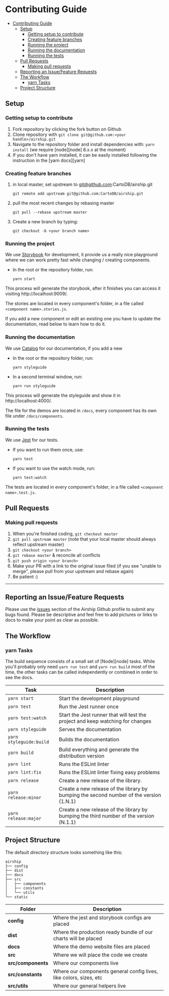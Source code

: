# Contributing Guide

<!-- TOC -->

- [Contributing Guide](#contributing-guide)
    - [Setup](#setup)
        - [Getting setup to contribute](#getting-setup-to-contribute)
        - [Creating feature branches](#creating-feature-branches)
        - [Running the project](#running-the-project)
        - [Running the documentation](#running-the-documentation)
        - [Running the tests](#running-the-tests)
    - [Pull Requests](#pull-requests)
        - [Making pull requests](#making-pull-requests)
    - [Reporting an Issue/Feature Requests](#reporting-an-issuefeature-requests)
    - [The Workflow](#the-workflow)
        - [yarn Tasks](#yarn-tasks)
    - [Project Structure](#project-structure)

<!-- /TOC -->

## Setup

### Getting setup to contribute

1. Fork repository by clicking the fork button on Github
2. Clone repository with `git clone git@github.com:<your handle>/airship.git`
3. Navigate to the repository folder and install dependencies with: `yarn install` (we require [node][node] 8.x.x at the moment)
4. If you don't have yarn installed, it can be easily installed following the instruction in the [yarn docs][yarn]


### Creating feature branches

1. in local master, set upstream to git@github.com:CartoDB/airship.git

    `git remote add upstream git@github.com:CartoDB/airship.git`

2. pull the most recent changes by rebasing master

    `git pull --rebase upstream master`

3. Create a new branch by typing:

     `git checkout -b <your branch name>`


### Running the project

We use [Storybook](https://storybook.js.org/) for development, it provide us a really nice playground where we can work pretty fast while changing / creating components.

 + In the root or the repository folder, run:

    `yarn start`

This process will generate the storybook, after it finishes you can access it visiting http://localhost:9009/.

The stories are located in every component's folder, in a file called `<component name>.stories.js`.

If you add a new component or edit an existing one you have to update the documentation, read below to learn how to do it.

### Running the documentation

We use [Catalog](https://www.catalog.style/) for our documentation, if you add a new

 + In the root or the repository folder, run:

    `yarn styleguide`

 + In a second terminal window, run:

    `yarn run styleguide`

This process will generate the styleguide and show it in http://localhost:4000/.

The file for the demos are located in `/docs`, every component has its own file under `/docs/components`.

### Running the tests

We use [Jest](https://facebook.github.io/jest/) for our tests.

 + If you want to run them once, use:

    `yarn test`

 + If you want to use the watch mode, run:

    `yarn test:watch`

The tests are located in every component's folder, in a file called `<component name>.test.js`.

## Pull Requests

### Making pull requests

1. When you're finished coding, `git checkout master`
2. `git pull upstream master` (note that your local master should always reflect upstream master)
3. `git checkout <your branch>`
4. `git rebase master` & reconcile all conflicts
5. `git push origin <your branch>`
6. Make your PR with a link to the original issue filed (if you see "unable to merge", please pull from your upstream and rebase again)
7. Be patient :)

---

## Reporting an Issue/Feature Requests

Please use the [issues](https://github.com/CartoDB/airship/issues) section of the Airship Github profile to submit any bugs found. Please be descriptive and feel free to add pictures or links to docs to make your point as clear as possible.

## The Workflow

### yarn Tasks

The build sequence consists of a small set of [Node][node] tasks. While you'll probably only need `yarn run test` and `yarn run build` most of the time, the other tasks can be called independently or combined in order to see the docs.

| Task                     | Description
| ---------                | ---
| `yarn start`             | Start the development playground
| `yarn test`              | Run the Jest runner once
| `yarn test:watch`        | Start the Jest runner that will test the project and keep watching for changes
| `yarn styleguide`        | Serves the documentation
| `yarn styleguide:build`  | Builds the documentation
| `yarn build`             | Build everything and generate the distribution version
| `yarn lint`              | Runs the ESLint linter
| `yarn lint:fix`          | Runs the ESLint linter fixing easy problems
| `yarn release`           | Create a new release of the library.
| `yarn release:minor`     | Create a new release of the library by bumping the second number of the version (1.N.1)
| `yarn release:major`     | Create a new release of the library by bumping the third number of the version (N.1.1)

## Project Structure

The default directory structure looks something like this:

``` static
airship
├── config
├── dist
├── docs
├── src
│   ├── components
│   ├── constants
│   └── utils
└── static
```


| Folder                  | Description
| ---                     | ---
| **config**              | Where the jest and storybook configs are placed
| **dist**                | Where the production ready bundle of our charts will be placed
| **docs**                | Where the demo website files are placed
| **src**                 | Where we will place the code we create
| **src/components**      | Where our components live
| **src/constants**       | Where our components general config lives, like colors, sizes, etc
| **src/utils**           | Where our general helpers live

